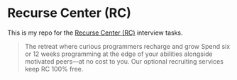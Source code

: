 # Recurse Center (RC)



This is my repo for the [Recurse Center (RC)](https://www.recurse.com/) interview tasks.



> The retreat where curious programmers recharge and grow
> Spend six or 12 weeks programming at the edge of your abilities alongside motivated peers—at no cost to you. Our optional recruiting services keep RC 100% free.


